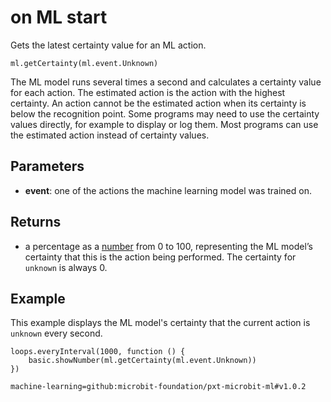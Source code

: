 # on ML start

Gets the latest certainty value for an ML action.

```sig
ml.getCertainty(ml.event.Unknown)
```

The ML model runs several times a second and calculates a certainty value for each action. The estimated action is the action with the highest certainty. An action cannot be the estimated action when its certainty is below the recognition point. Some programs may need to use the certainty values directly, for example to display or log them. Most programs can use the estimated action instead of certainty values.

## Parameters

- **event**: one of the actions the machine learning model was trained on.

## Returns

- a percentage as a [number](/types/number) from 0 to 100, representing the ML model’s certainty that this is the action being performed. The certainty for `unknown` is always 0.

## Example

This example displays the ML model's certainty that the current action is `unknown` every second.

```blocks
loops.everyInterval(1000, function () {
    basic.showNumber(ml.getCertainty(ml.event.Unknown))
})
```

```package
machine-learning=github:microbit-foundation/pxt-microbit-ml#v1.0.2
```
